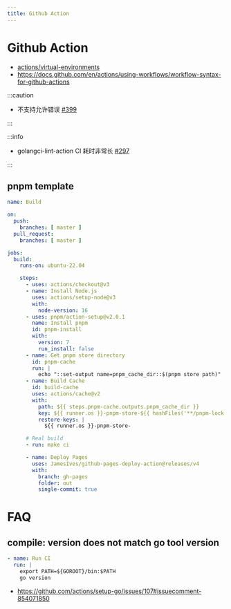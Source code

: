 ```yaml
---
title: Github Action
---
```


# Github Action

- [actions/virtual-environments](https://github.com/actions/virtual-environments)
- https://docs.github.com/en/actions/using-workflows/workflow-syntax-for-github-actions

:::caution

- 不支持允许错误 [#399](https://github.com/actions/toolkit/issues/399)

:::

:::info

- golangci-lint-action CI 耗时非常长 [#297](https://github.com/golangci/golangci-lint-action/issues/297)

:::

## pnpm template

```yaml
name: Build

on:
  push:
    branches: [ master ]
  pull_request:
    branches: [ master ]

jobs:
  build:
    runs-on: ubuntu-22.04

    steps:
      - uses: actions/checkout@v3
      - name: Install Node.js
        uses: actions/setup-node@v3
        with:
          node-version: 16
      - uses: pnpm/action-setup@v2.0.1
        name: Install pnpm
        id: pnpm-install
        with:
          version: 7
          run_install: false
      - name: Get pnpm store directory
        id: pnpm-cache
        run: |
          echo "::set-output name=pnpm_cache_dir::$(pnpm store path)"
      - name: Build Cache
        id: build-cache
        uses: actions/cache@v2
        with:
          path: ${{ steps.pnpm-cache.outputs.pnpm_cache_dir }}
          key: ${{ runner.os }}-pnpm-store-${{ hashFiles('**/pnpm-lock.yaml') }}
          restore-keys: |
            ${{ runner.os }}-pnpm-store-

      # Real build
      - run: make ci

      - name: Deploy Pages
        uses: JamesIves/github-pages-deploy-action@releases/v4
        with:
          branch: gh-pages
          folder: out
          single-commit: true
```

# FAQ

## compile: version does not match go tool version

```yaml
- name: Run CI
  run: |
    export PATH=${GOROOT}/bin:$PATH
    go version
```

- https://github.com/actions/setup-go/issues/107#issuecomment-854071850
